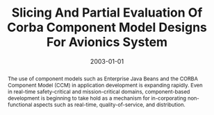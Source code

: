 ---
title: "Slicing And Partial Evaluation Of Corba Component Model Designs For Avionics System"
abstract: "The use of component models such as Enterprise Java Beans and the CORBA Component Model (CCM) in application development is expanding rapidly. Even in real-time safety-critical and mission-critical domains, component-based development is beginning to take hold as a mechanism for in-corporating non-functional aspects such as real-time, quality-of-service, and distribution."
date: 2003-01-01
venue: "Proceedings of the 2003 ACM SIGPLAN Workshop on Partial Evaluation and Semantics-based Program Manipulation, 2003, San Diego, California, USA, June 7, 2003"
paperurl: https://dl.acm.org/doi/abs/10.1145/966049.777389
authors: "John Hatcliff, William Deng, Matthew B. Dwyer, Georg Jung, Venkatesh Prasad Ranganath and Robby"
awards: ""
---